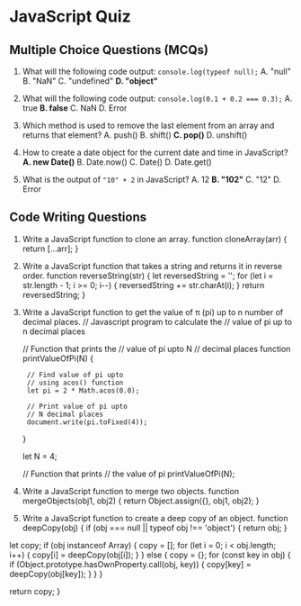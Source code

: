 # JavaScript Quiz

## Multiple Choice Questions (MCQs)

1. What will the following code output: `console.log(typeof null);`
    A. "null"
    B. "NaN"
    C. "undefined"
    **D. "object"**

2. What will the following code output: `console.log(0.1 + 0.2 === 0.3);`
    A. true
    **B. false**
    C. NaN
    D. Error

3. Which method is used to remove the last element from an array and returns that element?
    A. push()
    B. shift()
    **C. pop()**
    D. unshift()

4. How to create a date object for the current date and time in JavaScript?
    **A. new Date()**
    B. Date.now()
    C. Date()
    D. Date.get()

5. What is the output of `"10" + 2` in JavaScript?
    A. 12
    **B. "102"**
    C. "12"
    D. Error

## Code Writing Questions

1. Write a JavaScript function to clone an array.
function cloneArray(arr) {
  return [...arr];
}

2. Write a JavaScript function that takes a string and returns it in reverse order.
function reverseString(str) {
  let reversedString = '';
  for (let i = str.length - 1; i >= 0; i--) {
    reversedString += str.charAt(i);
  }
  return reversedString;
}

3. Write a JavaScript function to get the value of π (pi) up to n number of decimal places.
// Javascript program to calculate the
    // value of pi up to n decimal places
     
    // Function that prints the
    // value of pi upto N
    // decimal places
    function printValueOfPi(N)
    {
      
        // Find value of pi upto
        // using acos() function
        let pi = 2 * Math.acos(0.0);
      
        // Print value of pi upto
        // N decimal places
        document.write(pi.toFixed(4));
    }
     
    let N = 4;
      
    // Function that prints
    // the value of pi
    printValueOfPi(N);


4. Write a JavaScript function to merge two objects.
function mergeObjects(obj1, obj2) {
  return Object.assign({}, obj1, obj2);
}


5. Write a JavaScript function to create a deep copy of an object.
function deepCopy(obj) {
  if (obj === null || typeof obj !== 'object') {
    return obj;
  }

  let copy;
  if (obj instanceof Array) {
    copy = [];
    for (let i = 0; i < obj.length; i++) {
      copy[i] = deepCopy(obj[i]);
    }
  } else {
    copy = {};
    for (const key in obj) {
      if (Object.prototype.hasOwnProperty.call(obj, key)) {
        copy[key] = deepCopy(obj[key]);
      }
    }
  }

  return copy;
}


